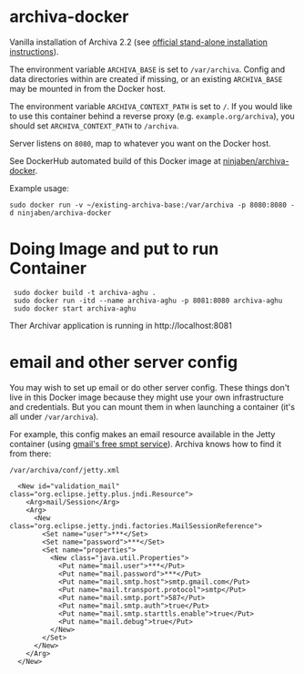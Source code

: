 # archiva-docker
Vanilla installation of Archiva 2.2 (see [official stand-alone installation instructions](https://archiva.apache.org/docs/2.2.0/adminguide/standalone.html)).

The environment variable `ARCHIVA_BASE` is set to `/var/archiva`. Config and data directories within are created if missing, or an existing `ARCHIVA_BASE` may be mounted in from the Docker host.

The environment variable `ARCHIVA_CONTEXT_PATH` is set to `/`.  If you would like to use this container behind a reverse proxy (e.g. `example.org/archiva`), you should set `ARCHIVA_CONTEXT_PATH` to `/archiva`.

Server listens on `8080`, map to whatever you want on the Docker host.

See DockerHub automated build of this Docker image at [ninjaben/archiva-docker](https://hub.docker.com/r/ninjaben/archiva-docker/).

Example usage:
```
sudo docker run -v ~/existing-archiva-base:/var/archiva -p 8080:8080 -d ninjaben/archiva-docker
```


# Doing Image and put to run Container

```
 sudo docker build -t archiva-aghu .
 sudo docker run -itd --name archiva-aghu -p 8081:8080 archiva-aghu
 sudo docker start archiva-aghu
```
Ther Archivar application is running in http://localhost:8081


# email and other server config
You may wish to set up email or do other server config.  These things don't live in this Docker image because they might use  your own infrastructure and credentials. But you can mount them in when launching a container (it's all under `/var/archiva`).

For example, this config makes an email resource available in the Jetty container (using [gmail's free smpt service](https://support.google.com/a/answer/176600?hl=en)).  Archiva knows how to find it from there:

`/var/archiva/conf/jetty.xml`
```
  <New id="validation_mail" class="org.eclipse.jetty.plus.jndi.Resource">
    <Arg>mail/Session</Arg>
    <Arg>
      <New class="org.eclipse.jetty.jndi.factories.MailSessionReference">
        <Set name="user">***</Set>
        <Set name="password">***</Set>
        <Set name="properties">
          <New class="java.util.Properties">
            <Put name="mail.user">***</Put>
            <Put name="mail.password">***</Put>
            <Put name="mail.smtp.host">smtp.gmail.com</Put>
            <Put name="mail.transport.protocol">smtp</Put>
            <Put name="mail.smtp.port">587</Put>
            <Put name="mail.smtp.auth">true</Put>
            <Put name="mail.smtp.starttls.enable">true</Put>
            <Put name="mail.debug">true</Put>
          </New>
        </Set>
      </New>
    </Arg>
  </New>
```
